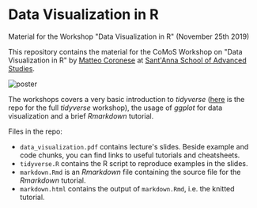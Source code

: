 # Data Visualization in R
Material for the Workshop "Data Visualization in R" (November 25th 2019)

This repository contains the material for the CoMoS Workshop on "Data Visualization in R" by [Matteo Coronese](https://github.com/mcoronese) at [Sant'Anna School of Advanced Studies](https://github.com/CoMoS-SA/workshop_R-tidyverse). 

![poster](https://www.boostlabs.com/wp-content/uploads/2019/09/10-types-of-data-visualization.jpg)

The workshops covers a very basic introduction to *tidyverse* ([here](https://github.com/CoMoS-SA/workshop_R-tidyverse) is the repo for the full *tidyverse* workshop), the usage of *ggplot* for data visualization and a brief *Rmarkdown* tutorial.  

Files in the repo:
- `data_visualization.pdf` contains lecture's slides. Beside example and code chunks, you can find links to useful tutorials and cheatsheets. 
- `tidyverse.R` contains the R script to reproduce examples in the slides. 
- `markdown.Rmd` is an *Rmarkdown* file containing the source file for the *Rmarkdown* tutorial.  
- `markdown.html` contains the output of `markdown.Rmd`, i.e. the knitted tutorial. 
